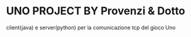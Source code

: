 # UNO PROJECT BY Provenzi & Dotto
client(java) e server(python) per la comunicazione tcp del gioco Uno
